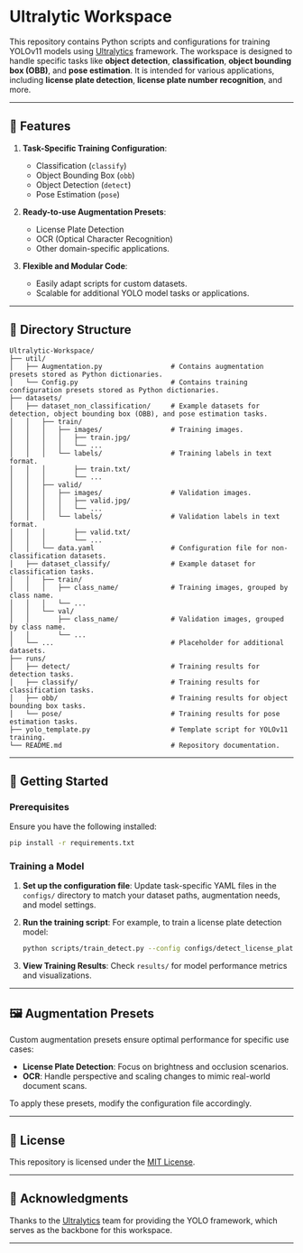# Ultralytic Workspace

This repository contains Python scripts and configurations for training YOLOv11 models using [Ultralytics](https://docs.ultralytics.com/) framework.
The workspace is designed to handle specific tasks like **object detection**, **classification**, **object bounding box (OBB)**, and **pose estimation**.
It is intended for various applications, including **license plate detection**, **license plate number recognition**, and more.

---

## 🔧 Features

1. **Task-Specific Training Configuration**:
    - Classification (`classify`)
    - Object Bounding Box (`obb`)
    - Object Detection (`detect`)
    - Pose Estimation (`pose`)

2. **Ready-to-use Augmentation Presets**:
    - License Plate Detection
    - OCR (Optical Character Recognition)
    - Other domain-specific applications.

3. **Flexible and Modular Code**:
    - Easily adapt scripts for custom datasets.
    - Scalable for additional YOLO model tasks or applications.

---

## 📂 Directory Structure

```plaintext
Ultralytic-Workspace/
├── util/
│   ├── Augmentation.py                 # Contains augmentation presets stored as Python dictionaries.
│   └── Config.py                       # Contains training configuration presets stored as Python dictionaries.
├── datasets/
│   ├── dataset_non_classification/     # Example datasets for detection, object bounding box (OBB), and pose estimation tasks.
│   │   ├── train/
│   │   │   ├── images/                 # Training images.
│   │   │   │   ├── train.jpg/
│   │   │   │   └── ...
│   │   │   └── labels/                 # Training labels in text format.
│   │   │       ├── train.txt/
│   │   │       └── ...
│   │   ├── valid/
│   │   │   ├── images/                 # Validation images.
│   │   │   │   ├── valid.jpg/
│   │   │   │   └── ...
│   │   │   └── labels/                 # Validation labels in text format.
│   │   │       ├── valid.txt/
│   │   │       └── ...
│   │   └── data.yaml                   # Configuration file for non-classification datasets.
│   ├── dataset_classify/               # Example dataset for classification tasks.
│   │   ├── train/
│   │   │   ├── class_name/             # Training images, grouped by class name.
│   │   │   └── ...
│   │   └── val/
│   │       ├── class_name/             # Validation images, grouped by class name.
│   │       └── ...
│   └── ...                             # Placeholder for additional datasets.
├── runs/
│   ├── detect/                         # Training results for detection tasks.
│   ├── classify/                       # Training results for classification tasks.
│   ├── obb/                            # Training results for object bounding box tasks.
│   └── pose/                           # Training results for pose estimation tasks.
├── yolo_template.py                    # Template script for YOLOv11 training.
└── README.md                           # Repository documentation.
```

---

## 🚀 Getting Started

### Prerequisites

Ensure you have the following installed:
  ```bash
  pip install -r requirements.txt
  ```

### Training a Model

1. **Set up the configuration file**:
   Update task-specific YAML files in the `configs/` directory to match your dataset paths, augmentation needs, and model settings.

2. **Run the training script**:
   For example, to train a license plate detection model:
   ```bash
   python scripts/train_detect.py --config configs/detect_license_plate.yaml
   ```

3. **View Training Results**:
   Check `results/` for model performance metrics and visualizations.

---

## 🖼️ Augmentation Presets

Custom augmentation presets ensure optimal performance for specific use cases:
- **License Plate Detection**: Focus on brightness and occlusion scenarios.
- **OCR**: Handle perspective and scaling changes to mimic real-world document scans.

To apply these presets, modify the configuration file accordingly.

---

## 📄 License

This repository is licensed under the [MIT License](LICENSE).

---

## 🤝 Acknowledgments

Thanks to the [Ultralytics](https://ultralytics.com/) team for providing the YOLO framework, which serves as the backbone for this workspace.

---
